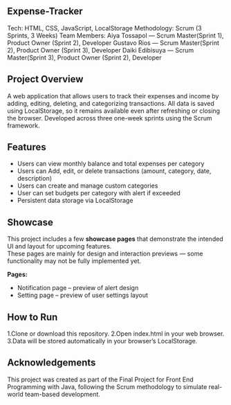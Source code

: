 ## Expense-Tracker
Tech: HTML, CSS, JavaScript, LocalStorage
Methodology: Scrum (3 Sprints, 3 Weeks)
Team Members:
Aiya Tossapol — Scrum Master(Sprint 1), Product Owner (Sprint 2), Developer
Gustavo Rios — Scrum Master(Sprint 2), Product Owner (Sprint 3), Developer
Daiki Edibisuya  — Scrum Master(Sprint 3), Product Owner (Sprint 2), Developer

## Project Overview 
A web application that allows users to track their expenses and income by adding, editing, deleting, and categorizing transactions.
All data is saved using LocalStorage, so it remains available even after refreshing or closing the browser.
Developed across three one-week sprints using the Scrum framework.

## Features
- Users can view monthly balance and total expenses per category
- Users can Add, edit, or delete transactions (amount, category, date, description)
- Users can create and manage custom categories
- User can set budgets per category with alert if exceeded
- Persistent data storage via LocalStorage
  
## Showcase
This project includes a few **showcase pages** that demonstrate the intended UI and layout for upcoming features.  
These pages are mainly for design and interaction previews — some functionality may not be fully implemented yet.

**Pages:**
- Notification page – preview of alert design
- Setting page – preview of user settings layout
  
## How to Run
1.Clone or download this repository.
2.Open index.html in your web browser.
3.Data will be stored automatically in your browser’s LocalStorage.

## Acknowledgements
This project was created as part of the Final Project for Front End Programming with Java,
following the Scrum methodology to simulate real-world team-based development.
